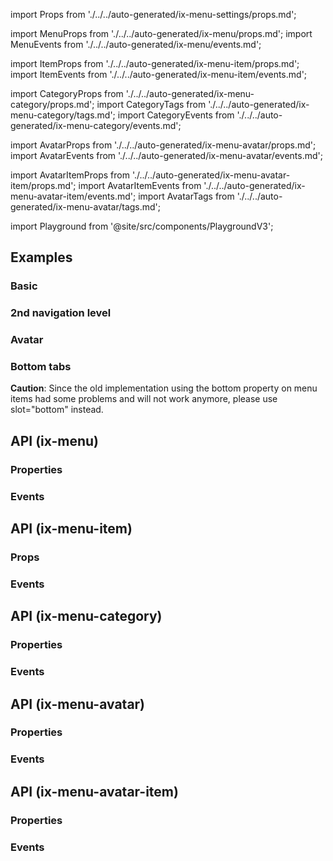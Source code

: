 import Props from './../../auto-generated/ix-menu-settings/props.md';

import MenuProps from './../../auto-generated/ix-menu/props.md';
import MenuEvents from './../../auto-generated/ix-menu/events.md';

import ItemProps from './../../auto-generated/ix-menu-item/props.md';
import ItemEvents from './../../auto-generated/ix-menu-item/events.md';

import CategoryProps from './../../auto-generated/ix-menu-category/props.md';
import CategoryTags from './../../auto-generated/ix-menu-category/tags.md';
import CategoryEvents from './../../auto-generated/ix-menu-category/events.md';

import AvatarProps from './../../auto-generated/ix-menu-avatar/props.md';
import AvatarEvents from './../../auto-generated/ix-menu-avatar/events.md';

import AvatarItemProps from './../../auto-generated/ix-menu-avatar-item/props.md';
import AvatarItemEvents from './../../auto-generated/ix-menu-avatar-item/events.md';
import AvatarTags from './../../auto-generated/ix-menu-avatar/tags.md';

import Playground from '@site/src/components/PlaygroundV3';

## Examples

### Basic

<Playground
  name="vertical-tabs" 
  height="30rem" 
  noMargin
  hideInitalCodePreview
  examplesByName>
</Playground>

### 2nd navigation level

<CategoryTags />
<Playground 
  name="menu-category" 
  height="30rem" 
  noMargin
  hideInitalCodePreview
  examplesByName>
</Playground>

### Avatar

<AvatarTags />

<Playground
  name="vertical-tabs-with-avatar" 
  height="30rem" 
  noMargin
  hideInitalCodePreview
  examplesByName>
</Playground>

### Bottom tabs

<div class="siemens-brand-section">
  <strong>Caution</strong>: Since the old implementation using the bottom property on menu items had some problems and will not work anymore, please use slot="bottom" instead.
</div>

<Playground
  name="menu-with-bottom-tabs" 
  height="30rem" 
  noMargin
  hideInitalCodePreview
  examplesByName>
</Playground>

## API (ix-menu)

### Properties

<MenuProps />

### Events

<MenuEvents />

## API (ix-menu-item)

### Props

<ItemProps />

### Events

<ItemEvents />

## API (ix-menu-category)

### Properties

<CategoryProps />

### Events

<CategoryEvents />

## API (ix-menu-avatar)

### Properties

<AvatarProps />

### Events

<AvatarEvents />

## API (ix-menu-avatar-item)

### Properties

<AvatarItemProps />

### Events

<AvatarItemEvents />

